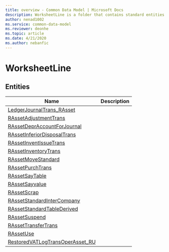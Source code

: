 ```yaml
---
title: overview - Common Data Model | Microsoft Docs
description: WorksheetLine is a folder that contains standard entities related to the Common Data Model.
author: nenad1002
ms.service: common-data-model
ms.reviewer: deonhe
ms.topic: article
ms.date: 4/21/2020
ms.author: nebanfic
---
```


# WorksheetLine


## Entities

|Name|Description|
|---|---|
|[LedgerJournalTrans_RAsset](LedgerJournalTrans_RAsset.md)||
|[RAssetAdjustmentTrans](RAssetAdjustmentTrans.md)||
|[RAssetDeprAccountForJournal](RAssetDeprAccountForJournal.md)||
|[RAssetInferiorDisposalTrans](RAssetInferiorDisposalTrans.md)||
|[RAssetInventIssueTrans](RAssetInventIssueTrans.md)||
|[RAssetInventoryTrans](RAssetInventoryTrans.md)||
|[RAssetMoveStandard](RAssetMoveStandard.md)||
|[RAssetPurchTrans](RAssetPurchTrans.md)||
|[RAssetSayTable](RAssetSayTable.md)||
|[RAssetSayvalue](RAssetSayvalue.md)||
|[RAssetScrap](RAssetScrap.md)||
|[RAssetStandardInterCompany](RAssetStandardInterCompany.md)||
|[RAssetStandardTableDerived](RAssetStandardTableDerived.md)||
|[RAssetSuspend](RAssetSuspend.md)||
|[RAssetTransferTrans](RAssetTransferTrans.md)||
|[RAssetUse](RAssetUse.md)||
|[RestoredVATLogTransOperAsset_RU](RestoredVATLogTransOperAsset_RU.md)||
